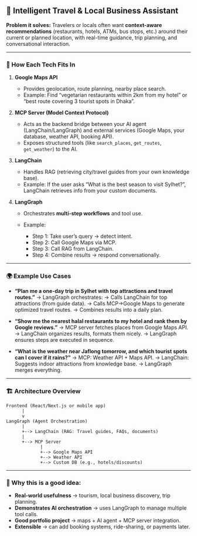 ## 🚦 Intelligent Travel & Local Business Assistant

**Problem it solves:**
Travelers or locals often want **context-aware recommendations** (restaurants, hotels, ATMs, bus stops, etc.) around their current or planned location, with real-time guidance, trip planning, and conversational interaction.

---

### 🔑 How Each Tech Fits In

1. **Google Maps API**

   * Provides geolocation, route planning, nearby place search.
   * Example: Find “vegetarian restaurants within 2km from my hotel” or “best route covering 3 tourist spots in Dhaka”.

2. **MCP Server (Model Context Protocol)**

   * Acts as the backend bridge between your AI agent (LangChain/LangGraph) and external services (Google Maps, your database, weather API, booking API).
   * Exposes structured tools (like `search_places`, `get_routes`, `get_weather`) to the AI.

3. **LangChain**

   * Handles RAG (retrieving city/travel guides from your own knowledge base).
   * Example: If the user asks “What is the best season to visit Sylhet?”, LangChain retrieves info from your custom documents.

4. **LangGraph**

   * Orchestrates **multi-step workflows** and tool use.
   * Example:

     * Step 1: Take user’s query → detect intent.
     * Step 2: Call Google Maps via MCP.
     * Step 3: Call RAG from LangChain.
     * Step 4: Combine results → respond conversationally.

---

### 🌍 Example Use Cases

* **“Plan me a one-day trip in Sylhet with top attractions and travel routes.”**
  → LangGraph orchestrates:
  → Calls LangChain for top attractions (from guide data).
  → Calls MCP→Google Maps to generate optimized travel routes.
  → Combines results into a daily plan.

* **“Show me the nearest halal restaurants to my hotel and rank them by Google reviews.”**
  → MCP server fetches places from Google Maps API.
  → LangChain organizes results, formats them nicely.
  → LangGraph ensures steps are executed in sequence.

* **“What is the weather near Jaflong tomorrow, and which tourist spots can I cover if it rains?”**
  → MCP: Weather API + Maps API.
  → LangChain: Suggests indoor attractions from knowledge base.
  → LangGraph merges everything.

---

### 🏗️ Architecture Overview

```
Frontend (React/Next.js or mobile app)
      |
      v
LangGraph (Agent Orchestration)
      |
      +--> LangChain (RAG: Travel guides, FAQs, documents)
      |
      +--> MCP Server
             |
             +--> Google Maps API
             +--> Weather API
             +--> Custom DB (e.g., hotels/discounts)
```

---

### 🚀 Why this is a good idea:

* **Real-world usefulness** → tourism, local business discovery, trip planning.
* **Demonstrates AI orchestration** → uses LangGraph to manage multiple tool calls.
* **Good portfolio project** → maps + AI agent + MCP server integration.
* **Extensible** → can add booking systems, ride-sharing, or payments later.

